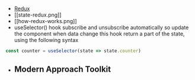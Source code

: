 - [Redux](https://redux.js.org/introduction/getting-started)
- [[state-redux.png]]
- [[how-redux-works.png]]
-  useSelector() hook subscribe and unsubscribe automatically so update the component when data change this hook return a part of the state, using the following syntax 
```jsx
const counter = useSelector(state => state.counter)
```
- Modern Approach Toolkit
	- 